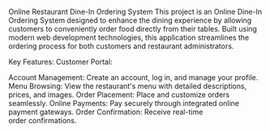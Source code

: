 Online Restaurant Dine-In Ordering System
This project is an Online Dine-In Ordering System designed to enhance the dining experience by allowing customers to conveniently order food directly from their tables. Built using modern web development technologies, this application streamlines the ordering process for both customers and restaurant administrators.

Key Features:
Customer Portal:

Account Management: Create an account, log in, and manage your profile.
Menu Browsing: View the restaurant's menu with detailed descriptions, prices, and images.
Order Placement: Place and customize orders seamlessly.
Online Payments: Pay securely through integrated online payment gateways.
Order Confirmation: Receive real-time order confirmations.
